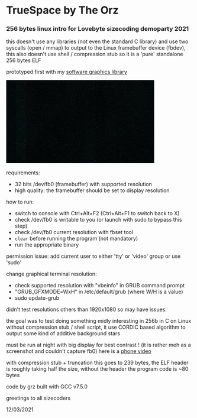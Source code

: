
# TrueSpace by The Orz
### 256 bytes linux intro for Lovebyte sizecoding demoparty 2021

this doesn't use any libraries (not even the standard C library) and use two syscalls (open / mmap) to output to the Linux framebuffer device (fbdev), this also doesn't use shell / compression stub so it is a 'pure' standalone 256 bytes ELF

prototyped first with my [software graphics library](https://github.com/grz0zrg/fbg)

![screenshot](truespace_400x225.png?raw=true "Screenshot")

requirements:
* 32 bits /dev/fb0 (framebuffer) with supported resolution
* high quality: the framebuffer should be set to display resolution

how to run:
* switch to console with Ctrl+Alt+F2 (Ctrl+Alt+F1 to switch back to X)
* check /dev/fb0 is writable to you (or launch with sudo to bypass this step)
* check /dev/fb0 current resolution with fbset tool
* `clear` before running the program (not mandatory)
* run the appropriate binary

permission issue: add current user to either 'tty' or 'video' group or use 'sudo'

change graphical terminal resolution:
* check supported resolution with "vbeinfo" in GRUB command prompt
* "GRUB_GFXMODE=WxH" in /etc/default/grub (where W/H is a value)
* sudo update-grub

didn't test resolutions others than 1920x1080 so may have issues.

the goal was to test doing something midly interesting in 256b in C on Linux without compression stub / shell script, it use CORDIC based algorithm to output some kind of additive background stars

must be run at night with big display for best contrast ! (it is rather meh as a screenshot and couldn't capture fb0) here is a [phone video](https://www.youtube.com/watch?v=Zr8sXXdpvts)

with compression stub + truncation this goes to 239 bytes, the ELF header is roughly taking half the size, without the header the program code is ~80 bytes

code by grz built with GCC v7.5.0

greetings to all sizecoders

12/03/2021
